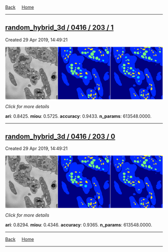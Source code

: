 
[Back](..)&nbsp;&nbsp;&nbsp;&nbsp;&nbsp;[Home](https://leapmanlab.github.io/snapshots)

---

<div class="summary"><a href="1"><h2>random_hybrid_3d / 0416 / 203 / 1</h2></a><p>Created 29 Apr 2019, 14:49:21
</p><a href="1"><img src="1/media/summary.png" align="center"></a><p>
<i>Click for more details</i>
</p></div>

**ari**: 0.8425. **miou**: 0.5725. **accuracy**: 0.9433. **n_params**: 613548.0000. 

---

<div class="summary"><a href="0"><h2>random_hybrid_3d / 0416 / 203 / 0</h2></a><p>Created 29 Apr 2019, 14:49:21
</p><a href="0"><img src="0/media/summary.png" align="center"></a><p>
<i>Click for more details</i>
</p></div>

**ari**: 0.8294. **miou**: 0.4346. **accuracy**: 0.9365. **n_params**: 613548.0000. 

---

[Back](..)&nbsp;&nbsp;&nbsp;&nbsp;&nbsp;[Home](https://leapmanlab.github.io/snapshots)

---